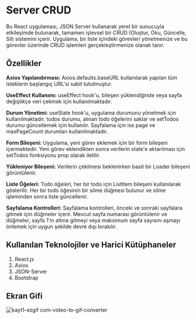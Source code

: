 # Server CRUD

Bu React uygulaması, JSON Server kullanarak yerel bir sunucuyla etkileşimde bulunarak, tamamen işlevsel bir CRUD (Oluştur, Oku, Güncelle, Sil) sistemini içerir. Uygulama, bir liste içindeki görevleri yönetmenize ve bu görevler üzerinde CRUD işlemleri gerçekleştirmenize olanak tanır.

## Özellikler

**Axios Yapılandırması:** Axios.defaults.baseURL kullanılarak yapılan tüm isteklerin başlangıç ​​URL'si sabit tutulmuştur.

**UseEffect Kullanımı:** useEffect hook'u, bileşen yüklendiğinde veya sayfa değiştikçe veri çekmek için kullanılmaktadır.

**Durum Yönetimi:** useState hook'u, uygulama durumunu yönetmek için kullanılmaktadır. todos durumu, alınan todo öğelerini saklar ve setTodos durumu güncellemek için kullanılır. Sayfalama için ise page ve maxPageCount durumları kullanılmaktadır.

**Form Bileşeni:** Uygulama, yeni görev eklemek için bir form bileşeni içermektedir. Yeni görev eklendikten sonra verilerin state'e aktarılması için setTodos fonksiyonu prop olarak iletilir.

**Yükleniyor Bileşeni:** Verilerin çekilmesi beklenirken basit bir Loader bileşeni görüntülenir.

**Liste Öğeleri:** Todo öğeleri, her bir todo için ListItem bileşeni kullanılarak gösterilir. Her bir todo öğesinin bir silme düğmesi bulunur ve silme işleminden sonra liste güncellenir.

**Sayfalama Kontrolleri:** Sayfalama kontrolleri, önceki ve sonraki sayfalara gitmek için düğmeler içerir. Mevcut sayfa numarası görüntülenir ve düğmeler, sayfa 1'in altına gitmeyi veya maksimum sayfa sayısını aşmayı önlemek için uygun şekilde devre dışı bırakılır.

## Kullanılan Teknolojiler ve Harici Kütüphaneler

1. React.js
2. Axios
3. JSON-Server
4. Bootstrap

## Ekran Gifi

![kayt1-ezgif com-video-to-gif-converter](https://github.com/serhatakhan/Axios-CRUD/assets/147662915/7f9e55b2-6fcc-4cd0-9a23-20d5439c84a1)

